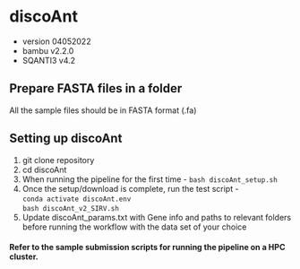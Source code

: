 # discoAnt
- version 04052022
- bambu v2.2.0
- SQANTI3 v4.2

## Prepare FASTA files in a folder
All the sample files should be in FASTA format (.fa)

## Setting up discoAnt

1. git clone repository
2. cd discoAnt
3. When running the pipeline for the first time - ```bash discoAnt_setup.sh```
4. Once the setup/download is complete, run the test script - \
  ```conda activate discoAnt.env``` \
  ```bash discoAnt_v2_SIRV.sh```
5. Update discoAnt_params.txt with Gene info and paths to relevant folders before running the workflow with the data set of your choice


#### Refer to the sample submission scripts for running the pipeline on a HPC cluster.




